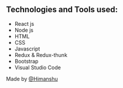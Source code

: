 ## Technologies and Tools used:
- React js
- Node js
- HTML
- CSS
- Javascript
- Redux & Redux-thunk
- Bootstrap
- Visual Studio Code

Made by [@Himanshu](https://www.linkedin.com/in/himanshu2312/)
